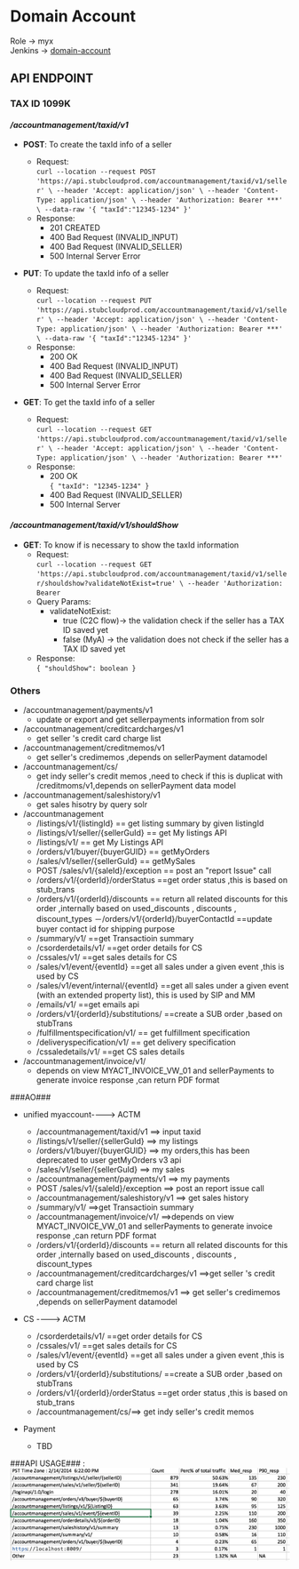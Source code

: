 # Domain Account
Role -> myx   
Jenkins -> [domain-account](https://jenkins.stubcorp.cloud/lightning/view/Stubhub/view/domain-account/)   


## API ENDPOINT
### TAX ID 1099K
#### _/accountmanagement/taxid/v1_
* **POST**: To create the taxId info of a seller
  * Request:  
   `curl --location --request POST 'https://api.stubcloudprod.com/accountmanagement/taxid/v1/seller' \
    --header 'Accept: application/json' \
    --header 'Content-Type: application/json' \
    --header 'Authorization: Bearer ***' \
    --data-raw '{
    "taxId":"12345-1234"
    }'`
  * Response:
    * 201 CREATED
    * 400 Bad Request (INVALID_INPUT)
    * 400 Bad Request (INVALID_SELLER)
    * 500 Internal Server Error

* **PUT**: To update the taxId info of a seller
	* Request:  
	  `curl --location --request PUT 'https://api.stubcloudprod.com/accountmanagement/taxid/v1/seller' \
	  --header 'Accept: application/json' \
	  --header 'Content-Type: application/json' \
	  --header 'Authorization: Bearer ***' \
	  --data-raw '{
	  "taxId":"12345-1234"
	  }'`
	* Response:
		* 200 OK
		* 400 Bad Request (INVALID_INPUT)
		* 400 Bad Request (INVALID_SELLER)
		* 500 Internal Server Error
* **GET**: To get the taxId info of a seller
	* Request:  
	  `curl --location --request GET 'https://api.stubcloudprod.com/accountmanagement/taxid/v1/seller' \
	  --header 'Accept: application/json' \
	  --header 'Content-Type: application/json' \
	  --header 'Authorization: Bearer ***'`
	* Response:
		* 200 OK  
      	 `{
		  "taxId": "12345-1234"
		  }`
		* 400 Bad Request (INVALID_SELLER)
		* 500 Internal Server 
#### _/accountmanagement/taxid/v1/shouldShow_
* **GET**: To know if is necessary to show the taxId information
  * Request:  
  	`curl --location --request GET 'https://api.stubcloudprod.com/accountmanagement/taxid/v1/seller/shouldshow?validateNotExist=true' \
	--header 'Authorization: Bearer `
  * Query Params:  
	* validateNotExist:
      * true (C2C flow)-> the validation check if the seller has a TAX ID saved yet
      * false (MyA) -> the validation does not check if the seller has a TAX ID saved yet
  * Response:  
	`{
	"shouldShow": boolean
	}`


### Others
- /accountmanagement/payments/v1
  - update or export and get sellerpayments information from solr
- /accountmanagement/creditcardcharges/v1
  - get seller 's credit card charge list 
- /accountmanagement/creditmemos/v1
  - get seller's credimemos ,depends on sellerPayment datamodel
- /accountmanagement/cs/
  - get indy seller's credit memos ,need to check if this is duplicat with /creditmoms/v1,depends on sellerPayment data model
- /accountmanagement/saleshistory/v1
  - get sales hisotry by query solr
- /accountmanagement
	- /listings/v1/{listingId} == get listing summary by given listingId
	- /listings/v1/seller/{sellerGuId} == get My listings API
	- /listings/v1/ == get My Listings API
	- /orders/v1/buyer/{buyerGUID} == getMyOrders
	- /sales/v1/seller/{sellerGuId} == getMySales
	- POST /sales/v1/{saleId}/exception == post an "report Issue" call
	- /orders/v1/{orderId}/orderStatus ==get order status ,this is based on stub_trans 
	- /orders/v1/{orderId}/discounts == return all related discounts for this order ,internally based on used_discounts , discounts , discount_types
	－/orders/v1/{orderId}/buyerContactId ==update buyer contact id for shipping purpose
	- /summary/v1/ ==get Transactioin summary
	- /csorderdetails/v1/ ==get order details for CS 
	- /cssales/v1/ ==get sales details for CS
	- /sales/v1/event/{eventId} ==get all sales under a given event ,this is used by CS
	- /sales/v1/event/internal/{eventId} ==get all sales under a given event (with an extended property list), this is used by SIP and MM
	- /emails/v1/ ==get emails api 
	- /orders/v1/{orderId}/substitutions/ ==create a SUB order ,based on stubTrans 
	- /fulfillmentspecification/v1/ == get fulfillment specification
	- /deliveryspecification/v1/ == get delivery specification
	- /cssaledetails/v1/ ==get CS sales details
- /accountmanagement/invoice/v1/
  - depends on view MYACT_INVOICE_VW_01 and sellerPayments to generate invoice response ,can return PDF format

###AO###

- unified myaccount----> ACTM
	- /accountmanagement/taxid/v1 ==> input taxid
	- /listings/v1/seller/{sellerGuId} ==> my listings
	- /orders/v1/buyer/{buyerGUID} ==> my orders,this has been deprecated to user getMyOrders v3 api
	- /sales/v1/seller/{sellerGuId} ==> my sales
	- /accountmanagement/payments/v1 ==> my payments
	- POST /sales/v1/{saleId}/exception ==> post an report issue call
	- /accountmanagement/saleshistory/v1 ==> get sales history
	- /summary/v1/ ==>get Transactioin summary
	- /accountmanagement/invoice/v1/ ==>depends on view MYACT_INVOICE_VW_01 and sellerPayments to generate invoice response ,can return PDF format
	- /orders/v1/{orderId}/discounts == return all related discounts for this order ,internally based on used_discounts , discounts , discount_types
	- /accountmanagement/creditcardcharges/v1 ==>get seller 's credit card charge list
	- /accountmanagement/creditmemos/v1 ==> get seller's credimemos ,depends on sellerPayment datamodel

- CS ----> ACTM
	- /csorderdetails/v1/ ==get order details for CS
	- /cssales/v1/ ==get sales details for CS
	- /sales/v1/event/{eventId} ==get all sales under a given event ,this is used by CS
	- /orders/v1/{orderId}/substitutions/ ==create a SUB order ,based on stubTrans
	- /orders/v1/{orderId}/orderStatus ==get order status ,this is based on stub_trans
	- /accountmanagement/cs/==> get indy seller's credit memos

- Payment
	- TBD

###API USAGE###
:![api usage](apiUsage.png)
